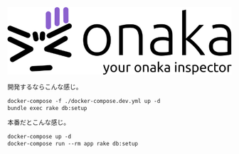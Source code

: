 ![onaka](./artwork/logo.png)

開発するならこんな感じ。

```shell-session
docker-compose -f ./docker-compose.dev.yml up -d
bundle exec rake db:setup
```

本番だとこんな感じ。

```shell-session
docker-compose up -d
docker-compose run --rm app rake db:setup
```
